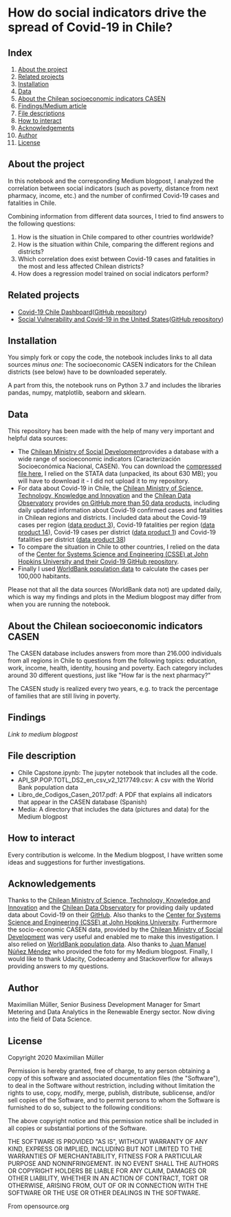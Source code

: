 # How do social indicators drive the spread of Covid-19 in Chile?


## Index

1. [About the project](#about)
2. [Related projects](#related-projects)
3. [Installation](#installation)
4. [Data](#data)
5. [About the Chilean socioeconomic indicators CASEN](#about-casen)
6. [Findings/Medium article](#findings)
7. [File descriptions](#file-description)
8. [How to interact](#interact)
9. [Acknowledgements](#thx)
10. [Author](#author)
11. [License](#license)

## <a class="anchor" id = "about">About the project</a>

In this notebook and the corresponding Medium blogpost, I analyzed the correlation between social indicators (such as poverty, distance from next pharmacy, income, etc.) and the number of confirmed Covid-19 cases and fatalities in Chile. 

Combining information from different data sources, I tried to find answers to the following questions: 
1. How is the situation in Chile compared to other countries worldwide?
2. How is the situation within Chile, comparing the different regions and districts?
3. Which correlation does exist between Covid-19 cases and fatalities in the most and less affected Chilean districts? 
4. How does a regression model trained on social indicators perform?


## <a class="anchor" id="related-projects">Related projects</a>

* [Covid-19 Chile Dashboard](http://covid-chile-dashboard.herokuapp.com/)([GitHub repository](https://github.com/muellermax/Covid-19-Chile-Dashboard))
* [Social Vulnerability and Covid-19 in the United States](https://medium.com/@muellermax1985/how-does-covid-19-affect-social-vulnerable-populations-in-the-us-11b1d9109876)([GitHub repository](https://github.com/muellermax/Covid-19-USA-social-vulnerability))


## <a class = "anchor" id="installation">Installation</a>

You simply fork or copy the code, the notebook includes links to all data sources *minus one*: The socioeconomic CASEN indicators for the Chilean districts (see below) have to be downloaded seperately. 

A part from this, the notebook runs on Python 3.7 and includes the libraries pandas, numpy, matplotlib, seaborn and sklearn.

## <a class="anchor" id = "data">Data</a>

This repository has been made with the help of many very important and helpful data sources: 

* The [Chilean Ministry of Social Development](http://www.desarrollosocialyfamilia.gob.cl/)provides a database with a wide range of socioeconomic indicators (Caracterización Socioeconómica Nacional, CASEN). You can download the [compressed file here](http://observatorio.ministeriodesarrollosocial.gob.cl/casen-multidimensional/casen/basedatos.php), I relied on the STATA data (unpacked, its about 630 MB); you will have to download it - I did not upload it to my repository. 
* For data about Covid-19 in Chile, the [Chilean Ministry of Science, Technology, Knowledge and Innovation](https://www.gob.cl/ministerios/ministerio-de-ciencia-tecnologia-conocimiento-e-innovacion/) and the [Chilean Data Observatory](http://dataobservatory.net/) provides [on GitHub more than 50 data products](https://github.com/MinCiencia/Datos-COVID19), including daily updated information about Covid-19 confirmed cases and fatalities in Chilean regions and districts. I included data about the Covid-19 cases per region ([data product 3](https://github.com/MinCiencia/Datos-COVID19/tree/master/output/producto3)), Covid-19 fatalities per region ([data product 14](https://github.com/MinCiencia/Datos-COVID19/tree/master/output/producto14)), Covid-19 cases per district ([data product 1](https://github.com/MinCiencia/Datos-COVID19/tree/master/output/producto1)) and Covid-19 fatalities per district ([data product 38](https://github.com/MinCiencia/Datos-COVID19/tree/master/output/producto38))
* To compare the situation in Chile to other countries, I relied on the data of the [Center for Systems Science and Engineering (CSSE) at John Hopkins University and their Covid-19 GitHub repository](https://github.com/CSSEGISandData/COVID-19).
* Finally I used [WorldBank population data](https://data.worldbank.org/indicator/SP.POP.TOTL) to calculate the cases per 100,000 habitants.

Please not that all the data sources (WorldBank data not) are updated daily, which is way my findings and plots in the Medium blogpost may differ from when you are running the notebook. 


## <a class="anchor" id="about-casen">About the Chilean socioeconomic indicators CASEN</a>

The CASEN database includes answers from more than 216.000 individuals from all regions in Chile to questions from the following topics: education, work, income, health, identity, housing and poverty. Each category includes around 30 different questions, just like "How far is the next pharmacy?"

The CASEN study is realized every two years, e.g. to track the percentage of families that are still living in poverty.

## <a class="anchor" id="findings">Findings</a>

*Link to medium blogpost*


## <a class="anchor" id="file-description">File description</a>
* Chile Capstone.ipynb: The jupyter notebook that includes all the code. 
* API_SP.POP.TOTL_DS2_en_csv_v2_1217749.csv: A csv with the World Bank population data
* Libro_de_Codigos_Casen_2017.pdf: A PDF that explains all indicators that appear in the CASEN database (Spanish)
* Media: A directory that includes the data (pictures and data) for the Medium blogpost

## <a class="anchor" id="interact">How to interact</a>

Every contribution is welcome. In the Medium blogpost, I have written some ideas and suggestions for further investigations. 


## <a class="anchor" id="thx">Acknowledgements</a>

Thanks to the [Chilean Ministry of Science, Technology, Knowledge and Innovation](https://www.gob.cl/ministerios/ministerio-de-ciencia-tecnologia-conocimiento-e-innovacion/) and the [Chilean Data Observatory](http://dataobservatory.net/) for providing daily updated data about Covid-19 on their [GitHub](https://github.com/MinCiencia/Datos-COVID19). Also thanks to the [Center for Systems Science and Engineering (CSSE) at John Hopkins University](https://github.com/CSSEGISandData/COVID-19).
Furthermore the socio-economic CASEN data, provided by the [Chilean Ministry of Social Development](http://www.desarrollosocialyfamilia.gob.cl/) was very useful and enabled me to make this investigation. I also relied on [WorldBank population data](https://data.worldbank.org/indicator/SP.POP.TOTL).
Also thanks to [Juan Manuel Núñez Méndez](https://unsplash.com/@juanmanunez?utm_source=unsplash&utm_medium=referral&utm_content=creditCopyText) who provided the foto for my Medium blogpost. 
Finally, I would like to thank Udacity, Codecademy and Stackoverflow for allways providing answers to my questions.


## <a class="anchor" id="author">Author</a>
Maximilian Müller, Senior Business Development Manager for Smart Metering and Data Analytics in the Renewable Energy sector. Now diving into the field of Data Science.

## <a class="anchor" id="license">License</a>

Copyright 2020 Maximilian Müller

Permission is hereby granted, free of charge, to any person obtaining a copy of this software and associated documentation files (the "Software"), to deal in the Software without restriction, including without limitation the rights to use, copy, modify, merge, publish, distribute, sublicense, and/or sell copies of the Software, and to permit persons to whom the Software is furnished to do so, subject to the following conditions:

The above copyright notice and this permission notice shall be included in all copies or substantial portions of the Software.

THE SOFTWARE IS PROVIDED "AS IS", WITHOUT WARRANTY OF ANY KIND, EXPRESS OR IMPLIED, INCLUDING BUT NOT LIMITED TO THE WARRANTIES OF MERCHANTABILITY, FITNESS FOR A PARTICULAR PURPOSE AND NONINFRINGEMENT. IN NO EVENT SHALL THE AUTHORS OR COPYRIGHT HOLDERS BE LIABLE FOR ANY CLAIM, DAMAGES OR OTHER LIABILITY, WHETHER IN AN ACTION OF CONTRACT, TORT OR OTHERWISE, ARISING FROM, OUT OF OR IN CONNECTION WITH THE SOFTWARE OR THE USE OR OTHER DEALINGS IN THE SOFTWARE.

From opensource.org
